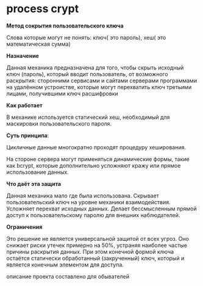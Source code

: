 # process crypt
**Метод сокрытия пользовательского ключа**

Слова которые могут не понять: ключ( это пароль), хеш( это математическая сумма) 

**Назначение**

Данная механика предназначена для того, чтобы скрыть исходный ключ (пароль), который вводит пользователь, от возможного раскрытия:
сторонними сервисами и сайтами
серверами
программами на удалённом устроистве, которые могут перехватить ключ
третьими лицами, получившими ключ расшифровки

**Как работает**

В механике используется статический хеш, необходимый для маскировки пользовательского пароля.

**Суть принципа**:

Цикличные данные многократно проходят процедуру хеширования.

На стороне сервера могут применяться динамические формы, такие как bcrypt, которые дополнительно усложняют кражу или прямое использование данных.

**Что даёт эта защита**

Данная механика мало где была использована.
Скрывает пользовательский ключ на уровне механики взаимодействия.
Усложняет перехват исходных данных.
Делает бессмысленным прямой доступ к пользовательскому паролю для внешних наблюдателей.

**Ограничения**

Это решение не является универсальной защитой от всех угроз.
Оно снижает риски утечек примерно на 50%, устраняя наиболее частые причины раскрытия данных.
При этом конечной формой ключа остаётся статически обработанный (закрученный) ключ, который и является конечным элементом для доступа.

описание проекта составлено для обывателей
